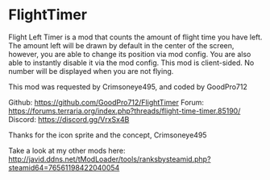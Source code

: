 # FlightTimer
Flight Left Timer is a mod that counts the amount of flight time you have left. 
The amount left will be drawn by default in the center of the screen, however, you are able to change its position via mod config. 
You are also able to instantly disable it via the mod config. This mod is client-sided.
No number will be displayed when you are not flying.

This mod was requested by Crimsoneye495, and coded by GoodPro712

Github: https://github.com/GoodPro712/FlightTimer
Forum: https://forums.terraria.org/index.php?threads/flight-time-timer.85190/
Discord: https://discord.gg/VrxSx4B

Thanks for the icon sprite and the concept, Crimsoneye495

Take a look at my other mods here: http://javid.ddns.net/tModLoader/tools/ranksbysteamid.php?steamid64=76561198422040054